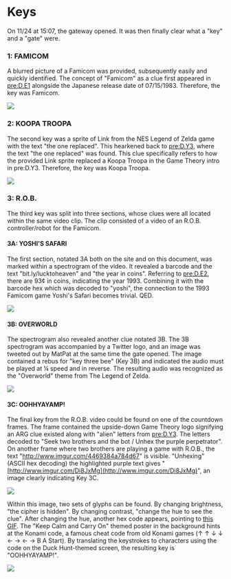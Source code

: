 # Keys

On 11/24 at 15:07, the gateway opened. It was then finally clear what a "key" and a "gate" were.

### **1: FAMICOM**

A blurred picture of a Famicom was provided, subsequently easily and quickly identified. The concept of "Famicom" as a clue first appeared in [pre:D.E1](../pre-arg/digital/d.e1-notthefirst.md) alongside the Japanese release date of 07/15/1983. Therefore, the key was Famicom.

![](https://lh6.googleusercontent.com/yoAiTDUQUOl6btS6aFFshH5MLh6fst76Xzqdzo-znNb-tiyAwg4PVuAbbMAuRdLZ1kXbBdD-JUVj-TzwrdElAe2LgMSUcyPRoom5SdxNuvbHczYUHbr_JfcWLdYXlHeHJ1BOxT_z)

### **2: KOOPA TROOPA**

The second key was a sprite of Link from the NES Legend of Zelda game with the text "the one replaced". This hearkened back to [pre:D.Y3](https://docs.google.com/document/d/1ODR4aT7x6KT9xr-D9lMoXox9_3Xt86UINMvnhyQJh9o/edit#heading=h.cm1if0tb0x68), where the text "the one replaced" was found. This clue specifically refers to how the provided Link sprite replaced a Koopa Troopa in the Game Theory intro in pre:D.Y3. Therefore, the key was Koopa Troopa.

![](https://lh6.googleusercontent.com/N8-T9mJlkMMvMQ6ii34kULig6_j9ToIUeQYuuG5FWQcHnQ5kt1kDnoRVxClTKfYpXna9zMaDXEYKfMU5qKwfSPirHpD82MeKqrN67zCfGvERZ7vvy-JHdcKPCDBjxYyummh7PsM4)

### **3: R.O.B.**

The third key was split into three sections, whose clues were all located within the same video clip. The clip consisted of a video of an R.O.B. controller/robot for the Famicom. 

#### **3A: YOSHI'S SAFARI**

The first section, notated 3A both on the site and on this document, was marked within a spectrogram of the video. It revealed a barcode and the text "bit.ly/lucktoheaven" and "the year in coins". Referring to [pre:D.E2](../pre-arg/digital/d.e2-leave-luck-to-heaven.md), there are 93¢ in coins, indicating the year 1993. Combining it with the barcode hex which was decoded to "yoshi", the connection to the 1993 Famicom game Yoshi's Safari becomes trivial. QED.

![](https://lh3.googleusercontent.com/ekBv2LVPfkmLSJleAQcD7FhRYcKQUSwR56RjTdN3IOeatWN-fQKudWlcYhJtZmWVbfCsfrXQVmbZezZg0QFrzl7qKnhekIJQxsE-gBxNfA4J_p8ypGegNNpSz4Jp_IfpZS9cKLwv)

#### **3B: OVERWORLD**

The spectrogram also revealed another clue notated 3B. The 3B spectrogram was accompanied by a Twitter logo, and an image was tweeted out by MatPat at the same time the gate opened. The image contained a rebus for "key three bee" \(Key 3B\) and indicated the audio must be played at ¼ speed and in reverse. The resulting audio was recognized as the "Overworld" theme from The Legend of Zelda.

![](https://lh4.googleusercontent.com/y5Wfknf1FxPK5I8MicYdFIA0mih1Tki5qmY13Aq9cODc8Q-pvFRzP9u3Gxa1VAqWvFQ_eoYEuoLuHpoeDTy70JC_Zh3BbODuLX8b0F_LRQvagYwFYk_75-qSi2nOh8_DA_aq-gyy)

#### **3C: OOHHYAYAMP!**

The final key from the R.O.B. video could be found on one of the countdown frames. The frame contained the upside-down Game Theory logo signifying an ARG clue existed along with "alien" letters from [pre:D.Y3](../pre-arg/digital/d.y3-youareprepared.md). The letters decoded to "Seek two brothers and the bot / Unhex the purple perpetrator". On another frame where two brothers are playing a game with R.O.B., the text "http://www.imgur.com/4469384a784d67" is visible. "Unhexing" \(ASCII hex decoding\) the highlighted purple text gives "[http://www.imgur.com/Di8JxMg](http://www.imgur.com/Di8JxMg)", an image clearly indicating Key 3C.

![](https://lh4.googleusercontent.com/WyL0lN78sOTMJdDy_qNzPcpTObCtx4G6fFP7CkN10HjmzUP8fiMn9anYR5P_MDSbfUsJ_GOIsEtn5IQF_HDviMhSqag9UbljY5Yx6AjzBr-11O49bzy3T66x5uILuQ-3hdIuWrqa)

Within this image, two sets of glyphs can be found. By changing brightness, "the cipher is hidden". By changing contrast, "change the hue to see the clue". After changing the hue, another hex code appears, pointing to [this GIF](https://media.giphy.com/media/1ZwSCnlT8HinW4vif9/giphy.gif). The "Keep Calm and Carry On" themed poster in the background hints at the Konami code, a famous cheat code from old Konami games \(↑ ↑ ↓ ↓ ← → ← → B A Start\). By translating the keystrokes to characters using the code on the Duck Hunt-themed screen, the resulting key is "OOHHYAYAMP!". 

![](https://lh4.googleusercontent.com/MObQKVHp5Ui-zR5rMTos97FtUlwN-hU-4p3OvcU4OOuJUl4dY7_rPdM0J7s528MK2Xu4I3aaXD6wY-z4De8CCfRFIQC9d-XCBT2paA4sqSfwhbqGLN7iCN8upcU29eIJx7K5iwYi)

